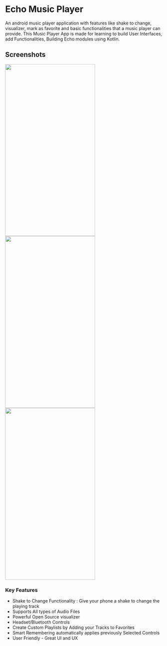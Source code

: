 # Echo Music Player

 An android music player application with features like shake to change, visualizer, mark as favorite and basic functionalities that a music player can provide.
 This Music Player App is made for learning to build User Interfaces, add Functionalities, Building Echo modules using Kotlin.
## Screenshots

<p>
  <img src="https://user-images.githubusercontent.com/30550059/55248783-83a5b280-5270-11e9-938b-62c8225a678d.png" width="288" height="550" />
  <img src="https://user-images.githubusercontent.com/30550059/55248780-830d1c00-5270-11e9-9a4d-d2727c64f45b.png" width="288" height="550" /> 
  <img src="https://user-images.githubusercontent.com/30550059/55248782-830d1c00-5270-11e9-8fe8-08a04b744336.png" width="288" height="550" />
</p>

### Key Features
- Shake to Change Functionality : Give your phone a shake to change the playing track
- Supports All types of Audio Files
- Powerful Open Source visualizer
- Headset/Bluetooth Controls
- Create Custom Playlists by Adding your Tracks to Favorites
- Smart Remembering automatically applies previously Selected Controls
- User Friendly - Great UI and UX
